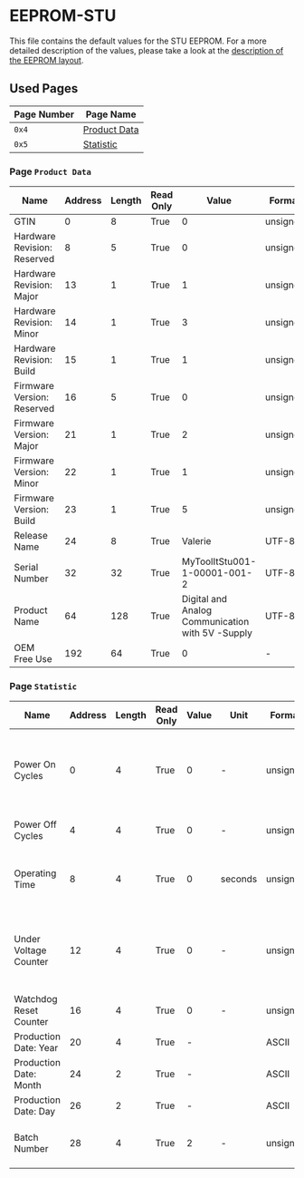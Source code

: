 # EEPROM-STU

This file contains the default values for the STU EEPROM. For a more detailed description of the values, please take a look at the [description of the EEPROM layout](EEPROM.md).

## Used Pages

| Page Number | Page Name                          |
| ----------- | ---------------------------------- |
| `0x4`       | [Product Data](#page:product-data) |
| `0x5`       | [Statistic](#page:statistic)       |

<a name="page:product-data"></a>

### Page `Product Data`

| Name                        | Address | Length | Read Only | Value                                            | Format   |
| --------------------------- | ------- | ------ | --------- | ------------------------------------------------ | -------- |
| GTIN                        | 0       | 8      | True      | 0                                                | unsigned |
| Hardware Revision: Reserved | 8       | 5      | True      | 0                                                | unsigned |
| Hardware Revision: Major    | 13      | 1      | True      | 1                                                | unsigned |
| Hardware Revision: Minor    | 14      | 1      | True      | 3                                                | unsigned |
| Hardware Revision: Build    | 15      | 1      | True      | 1                                                | unsigned |
| Firmware Version: Reserved  | 16      | 5      | True      | 0                                                | unsigned |
| Firmware Version: Major     | 21      | 1      | True      | 2                                                | unsigned |
| Firmware Version: Minor     | 22      | 1      | True      | 1                                                | unsigned |
| Firmware Version: Build     | 23      | 1      | True      | 5                                                | unsigned |
| Release Name                | 24      | 8      | True      | Valerie                                          | UTF-8    |
| Serial Number               | 32      | 32     | True      | MyToolItStu001-1-00001-001-2                     | UTF-8    |
| Product Name                | 64      | 128    | True      | Digital and Analog Communication with 5V -Supply | UTF-8    |
| OEM Free Use                | 192     | 64     | True      | 0                                                | -        |

<a name="page:statistic"></a>

### Page `Statistic`

| Name                   | Address | Length | Read Only | Value | Unit    | Format   | Description                                                                   |
| ---------------------- | ------- | ------ | --------- | ----- | ------- | -------- | ----------------------------------------------------------------------------- |
| Power On Cycles        | 0       | 4      | True      | 0     | -       | unsigned | Power On Cycles since first reset(Note that a resets also counts as power on) |
| Power Off Cycles       | 4       | 4      | True      | 0     | -       | unsigned | Power Off Cycles since first reset                                            |
| Operating Time         | 8       | 4      | True      | 0     | seconds | unsigned | Operating Time since first power On in seconds                                |
| Under Voltage Counter  | 12      | 4      | True      | 0     | -       | unsigned | Counts of under voltages that yields into turn off state(Brown Out)           |
| Watchdog Reset Counter | 16      | 4      | True      | 0     | -       | unsigned | Watchdog Resets since first power on                                          |
| Production Date: Year  | 20      | 4      | True      | -     |         | ASCII    |                                                                               |
| Production Date: Month | 24      | 2      | True      | -     |         | ASCII    |                                                                               |
| Production Date: Day   | 26      | 2      | True      | -     |         | ASCII    |                                                                               |
| Batch Number           | 28      | 4      | True      | 2     | -       | unsigned | Consecutive number for manufactured devices                                   |
